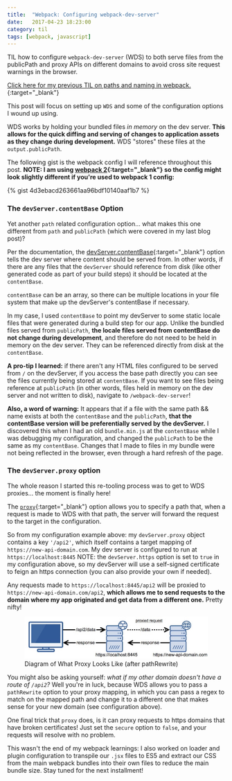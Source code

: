 ```yaml
---
title:  "Webpack: Configuring webpack-dev-server"
date:   2017-04-23 18:23:00
category: til
tags: [webpack, javascript]
---
```


TIL how to configure `webpack-dev-server` (WDS) to both serve files from the publicPath and proxy APIs on different domains to avoid cross site request warnings in the browser.

[Click here for my previous TIL on paths and naming in webpack.][previous]{:target="_blank"}

This post will focus on setting up `WDS` and some of the configuration options I wound up using. 

WDS works by holding your bundled files *in memory* on the dev server. **This allows for the quick diffing and serving of changes to application assets as they change during development.** WDS "stores" these files at the `output.publicPath`.

The following gist is the webpack config I will reference throughout this post. **NOTE: I am using [webpack 2][wp2]{:target="_blank"} so the config might look slightly different if you're used to webpack 1 config:**

{% gist 4d3ebacd263661aa96bdf10140aaf1b7 %}

### The `devServer.contentBase` Option

Yet another `path` related configuration option… what makes this one different from `path` and `publicPath` (which were covered in my last blog post)?

Per the documentation, the [devServer.contentBase][cb]{:target="_blank"} option tells the dev server where content should be served from. In other words, if there are any files that the `devServer` should reference from disk (like other generated code as part of your build steps) it should be located at the `contentBase`. 

`contentBase` can be an array, so there can be multiple locations in your file system that make up the devServer's contentBase if necessary.

In my case, I used `contentBase` to point my devServer to some static locale files that were generated during a build step for our app. Unlike the bundled files served from `publicPath`, **the locale files served from contentBase do not change during development**, and therefore do not need to be held in memory on the dev server. They can be referenced directly from disk at the `contentBase`.

**A pro-tip I learned:** if there aren't any HTML files configured to be served from `/` on the devServer, if you access the base path directly you can see the files currently being stored at `contentBase`. If you want to see files being reference at `publicPath` (in other words, files held in memory on the dev server and not written to disk), navigate to `/webpack-dev-server`! 

**Also, a word of warning:** It appears that if a file with the same path && name exists at both the `contentBase` and the `publicPath`, **that the contentBase version will be preferentially served by the devServer.** I discovered this when I had an old `bundle.min.js` at the `contentBase` while I was debugging my configuration, and changed the `publicPath` to be the same as my `contentBase`. Changes that I made to files in my bundle were not being reflected in the browser, even through a hard refresh of the page.

### The `devServer.proxy` option

The whole reason I started this re-tooling process was to get to WDS proxies... the moment is finally here! 

The [`proxy`][proxy]{:target="_blank"} option allows you to specify a path that, when a request is made to WDS with that path, the server will forward the request to the target in the configuration. 

So from my configuration example above: my `devServer.proxy` object contains a key `'/api2'`, which itself contains a target mapping of `https://new-api-domain.com`. My dev server is configured to run at `https://localhost:8445` NOTE: the `devServer.https` option is set to `true` in my configuration above, so my devServer will use a self-signed certificate to feign an https connection (you can also provide your own if needed). 

Any requests made to `https://localhost:8445/api2` will be proxied to `https://new-api-domain.com/api2`, **which allows me to send requests to the domain where my app originated and get data from a different one.** Pretty nifty!

<figure>
  <img src="/assets/images/proxiedRequest.jpg">
  <figcaption>Diagram of What Proxy Looks Like (after pathRewrite) </figcaption>
</figure>

You might also be asking yourself: *what if my other domain doesn't have a route of `/api2`?* Well you're in luck, because WDS allows you to pass a `pathRewrite` option to your proxy mapping, in which you can pass a regex to match on the mapped path and change it to a different one that makes sense for your new domain (see configuration above).

One final trick that `proxy` does, is it can proxy requests to https domains that have broken certificates! Just set the `secure` option to `false`, and your requests will resolve with no problem.

This wasn't the end of my webpack learnings: I also worked on loader and plugin configuration to transpile our `.jsx` files to ES5 and extract our CSS from the main webpack bundles into their own files to reduce the main bundle size. Stay tuned for the next installment! 

[wp2]: https://webpack.js.org/
[cb]: https://webpack.js.org/configuration/dev-server/#devserver-contentbase
[proxy]: https://webpack.js.org/configuration/dev-server/#devserver-proxy
[previous]: /til/2017-04-22-webpack-pt-1/

